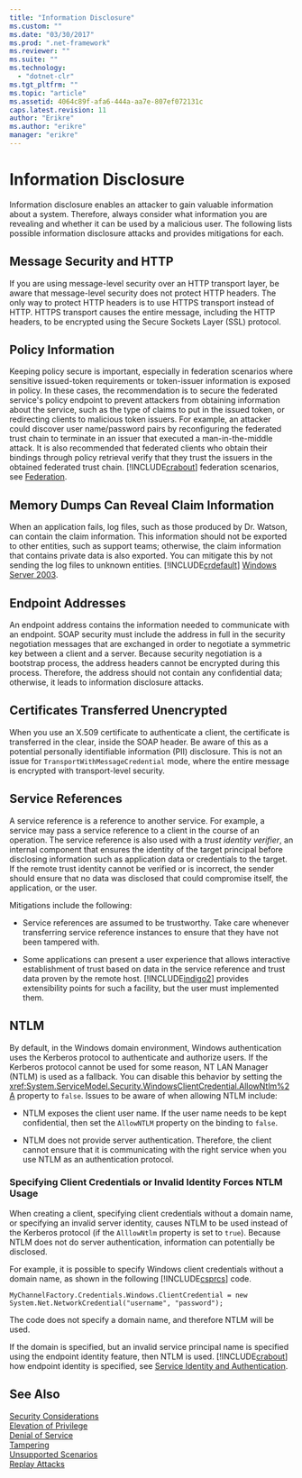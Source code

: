 ```yaml
---
title: "Information Disclosure"
ms.custom: ""
ms.date: "03/30/2017"
ms.prod: ".net-framework"
ms.reviewer: ""
ms.suite: ""
ms.technology: 
  - "dotnet-clr"
ms.tgt_pltfrm: ""
ms.topic: "article"
ms.assetid: 4064c89f-afa6-444a-aa7e-807ef072131c
caps.latest.revision: 11
author: "Erikre"
ms.author: "erikre"
manager: "erikre"
---
```

# Information Disclosure
Information disclosure enables an attacker to gain valuable information about a system. Therefore, always consider what information you are revealing and whether it can be used by a malicious user. The following lists possible information disclosure attacks and provides mitigations for each.  
  
## Message Security and HTTP  
 If you are using message-level security over an HTTP transport layer, be aware that message-level security does not protect HTTP headers. The only way to protect HTTP headers is to use HTTPS transport instead of HTTP. HTTPS transport causes the entire message, including the HTTP headers, to be encrypted using the Secure Sockets Layer (SSL) protocol.  
  
## Policy Information  
 Keeping policy secure is important, especially in federation scenarios where sensitive issued-token requirements or token-issuer information is exposed in policy. In these cases, the recommendation is to secure the federated service's policy endpoint to prevent attackers from obtaining information about the service, such as the type of claims to put in the issued token, or redirecting clients to malicious token issuers. For example, an attacker could discover user name/password pairs by reconfiguring the federated trust chain to terminate in an issuer that executed a man-in-the-middle attack. It is also recommended that federated clients who obtain their bindings through policy retrieval verify that they trust the issuers in the obtained federated trust chain. [!INCLUDE[crabout](../../../../includes/crabout-md.md)] federation scenarios, see [Federation](../../../../docs/framework/wcf/feature-details/federation.md).  
  
## Memory Dumps Can Reveal Claim Information  
 When an application fails, log files, such as those produced by Dr. Watson, can contain the claim information. This information should not be exported to other entities, such as support teams; otherwise, the claim information that contains private data is also exported. You can mitigate this by not sending the log files to unknown entities. [!INCLUDE[crdefault](../../../../includes/crabout-md.md)] [Windows Server 2003](http://go.microsoft.com/fwlink/?LinkId=89160).  
  
## Endpoint Addresses  
 An endpoint address contains the information needed to communicate with an endpoint. SOAP security must include the address in full in the security negotiation messages that are exchanged in order to negotiate a symmetric key between a client and a server. Because security negotiation is a bootstrap process, the address headers cannot be encrypted during this process. Therefore, the address should not contain any confidential data; otherwise, it leads to information disclosure attacks.  
  
## Certificates Transferred Unencrypted  
 When you use an X.509 certificate to authenticate a client, the certificate is transferred in the clear, inside the SOAP header. Be aware of this as a potential personally identifiable information (PII) disclosure. This is not an issue for `TransportWithMessageCredential` mode, where the entire message is encrypted with transport-level security.  
  
## Service References  
 A service reference is a reference to another service. For example, a service may pass a service reference to a client in the course of an operation. The service reference is also used with a *trust identity verifier*, an internal component that ensures the identity of the target principal before disclosing information such as application data or credentials to the target. If the remote trust identity cannot be verified or is incorrect, the sender should ensure that no data was disclosed that could compromise itself, the application, or the user.  
  
 Mitigations include the following:  
  
-   Service references are assumed to be trustworthy. Take care whenever transferring service reference instances to ensure that they have not been tampered with.  
  
-   Some applications can present a user experience that allows interactive establishment of trust based on data in the service reference and trust data proven by the remote host. [!INCLUDE[indigo2](../../../../includes/indigo2-md.md)] provides extensibility points for such a facility, but the user must implemented them.  
  
## NTLM  
 By default, in the Windows domain environment, Windows authentication uses the Kerberos protocol to authenticate and authorize users. If the Kerberos protocol cannot be used for some reason, NT LAN Manager (NTLM) is used as a fallback. You can disable this behavior by setting the <xref:System.ServiceModel.Security.WindowsClientCredential.AllowNtlm%2A> property to `false`. Issues to be aware of when allowing NTLM include:  
  
-   NTLM exposes the client user name. If the user name needs to be kept confidential, then set the `AllowNTLM` property on the binding to `false`.  
  
-   NTLM does not provide server authentication. Therefore, the client cannot ensure that it is communicating with the right service when you use NTLM as an authentication protocol.  
  
### Specifying Client Credentials or Invalid Identity Forces NTLM Usage  
 When creating a client, specifying client credentials without a domain name, or specifying an invalid server identity, causes NTLM to be used instead of the Kerberos protocol (if the `AlllowNtlm` property is set to `true`). Because  NTLM does not do server authentication, information can potentially be disclosed.  
  
 For example, it is possible to specify Windows client credentials without a domain name, as shown in the following [!INCLUDE[csprcs](../../../../includes/csprcs-md.md)] code.  
  
```  
MyChannelFactory.Credentials.Windows.ClientCredential = new System.Net.NetworkCredential("username", "password");  
```  
  
 The code does not specify a domain name, and therefore NTLM will be used.  
  
 If the domain is specified, but an invalid service principal name is specified using the endpoint identity feature, then NTLM is used. [!INCLUDE[crabout](../../../../includes/crabout-md.md)] how endpoint identity is specified, see [Service Identity and Authentication](../../../../docs/framework/wcf/feature-details/service-identity-and-authentication.md).  
  
## See Also  
 [Security Considerations](../../../../docs/framework/wcf/feature-details/security-considerations-in-wcf.md)   
 [Elevation of Privilege](../../../../docs/framework/wcf/feature-details/elevation-of-privilege.md)   
 [Denial of Service](../../../../docs/framework/wcf/feature-details/denial-of-service.md)   
 [Tampering](../../../../docs/framework/wcf/feature-details/tampering.md)   
 [Unsupported Scenarios](../../../../docs/framework/wcf/feature-details/unsupported-scenarios.md)   
 [Replay Attacks](../../../../docs/framework/wcf/feature-details/replay-attacks.md)
